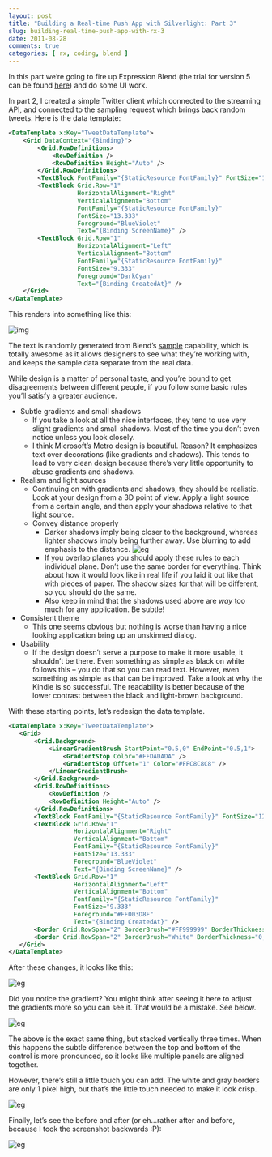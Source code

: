 ```yaml
---
layout: post
title: "Building a Real-time Push App with Silverlight: Part 3"
slug: building-real-time-push-app-with-rx-3
date: 2011-08-28
comments: true
categories: [ rx, coding, blend ]
---
```

In this part we’re going to fire up Expression Blend (the trial for version 5 can be found [here](http://www.microsoft.com/download/en/details.aspx?displaylang=en&amp;id=9503)) and do some UI work.

In part 2, I created a simple Twitter client which connected to the streaming API, and connected to the sampling request which brings back random tweets.  Here is the data template:

``` xml
<DataTemplate x:Key="TweetDataTemplate">
    <Grid DataContext="{Binding}">
        <Grid.RowDefinitions>
            <RowDefinition />
            <RowDefinition Height="Auto" />
        </Grid.RowDefinitions>
        <TextBlock FontFamily="{StaticResource FontFamily}" FontSize="12" Text="{Binding Text}" TextWrapping="Wrap" />
        <TextBlock Grid.Row="1"
                   HorizontalAlignment="Right"
                   VerticalAlignment="Bottom"
                   FontFamily="{StaticResource FontFamily}"
                   FontSize="13.333"
                   Foreground="BlueViolet"
                   Text="{Binding ScreenName}" />
        <TextBlock Grid.Row="1"
                   HorizontalAlignment="Left"
                   VerticalAlignment="Bottom"
                   FontFamily="{StaticResource FontFamily}"
                   FontSize="9.333"
                   Foreground="DarkCyan"
                   Text="{Binding CreatedAt}" />
    </Grid>
</DataTemplate>
```
This renders into something like this:

![img](http://lh4.ggpht.com/-ul4umD_jKFs/Tlq_U7HuoLI/AAAAAAAAAFg/pOhMiaqmxcE/s1600/image%25255B4%25255D.png)

The text is randomly generated from Blend’s [sample](http://lmgtfy.com/?q=blend+sample+data) capability, which is totally awesome as it allows designers to see what they’re working with, and keeps the sample data separate from the real data.

While design is a matter of personal taste, and you’re bound to get disagreements between different people, if you follow some basic rules you’ll satisfy a greater audience.

* Subtle gradients and small shadows
  * If you take a look at all the nice interfaces, they tend to use very slight gradients and small shadows.  Most of the time you don’t even notice unless you look closely.
  * I think Microsoft’s Metro design is beautiful.  Reason?  It emphasizes text over decorations (like gradients and shadows).  This tends to lead to very clean design because there’s very little opportunity to abuse gradients and shadows.
* Realism and light sources
  * Continuing on with gradients and shadows, they should be realistic.  Look at your design from a 3D point of view.  Apply a light source from a certain angle, and then apply your shadows relative to that light source.
  * Convey distance properly
    * Darker shadows imply being closer to the background, whereas lighter shadows imply being further away.  Use blurring to add emphasis to the distance.  ![eg](http://lh5.ggpht.com/-YvKRal5ToEw/Tlr6OrRIS4I/AAAAAAAAAFs/AAg79v6y2Cc/image_thumb%25255B14%25255D.png?imgmax=800)
    * If you overlap planes you should apply these rules to each individual plane.  Don’t use the same border for everything.  Think about how it would look like in real life if you laid it out like that with pieces of paper.  The shadow sizes for that will be different, so you should do the same.
    * Also keep in mind that the shadows used above are *way* too much for any application.  Be subtle!
* Consistent theme
  * This one seems obvious but nothing is worse than having a nice looking application bring up an unskinned dialog.
* Usability
  * If the design doesn’t serve a purpose to make it more usable, it shouldn’t be there.  Even something as simple as black on white follows this – you do that so you can read text.  However, even something as simple as that can be improved.  Take a look at why the Kindle is so successful.  The readability is better because of the lower contrast between the black and light-brown background.

With these starting points, let’s redesign the data template.

``` xml
<DataTemplate x:Key="TweetDataTemplate">
   <Grid>
       <Grid.Background>
           <LinearGradientBrush StartPoint="0.5,0" EndPoint="0.5,1">
               <GradientStop Color="#FFDADADA" />
               <GradientStop Offset="1" Color="#FFC8C8C8" />
           </LinearGradientBrush>
       </Grid.Background>
       <Grid.RowDefinitions>
           <RowDefinition />
           <RowDefinition Height="Auto" />
       </Grid.RowDefinitions>
       <TextBlock FontFamily="{StaticResource FontFamily}" FontSize="12" Text="{Binding Text}" TextWrapping="Wrap" />
       <TextBlock Grid.Row="1"
                  HorizontalAlignment="Right"
                  VerticalAlignment="Bottom"
                  FontFamily="{StaticResource FontFamily}"
                  FontSize="13.333"
                  Foreground="BlueViolet"
                  Text="{Binding ScreenName}" />
       <TextBlock Grid.Row="1"
                  HorizontalAlignment="Left"
                  VerticalAlignment="Bottom"
                  FontFamily="{StaticResource FontFamily}"
                  FontSize="9.333"
                  Foreground="#FF003D8F"
                  Text="{Binding CreatedAt}" />
       <Border Grid.RowSpan="2" BorderBrush="#FF999999" BorderThickness="0,0,0,1" />
       <Border Grid.RowSpan="2" BorderBrush="White" BorderThickness="0,1,0,0" />
   </Grid>
</DataTemplate>
```

After these changes, it looks like this:

![eg](http://lh5.ggpht.com/-fTL8wgr5ebs/Tlr6PGkqyeI/AAAAAAAAAF0/O98iakwvqGc/image_thumb%25255B17%25255D.png?imgmax=800)

Did you notice the gradient?  You might think after seeing it here to adjust the gradients more so you can see it.  That would be a mistake.  See below.

![eg](http://lh6.ggpht.com/--uPF_IEo6LM/Tlr6PpL9YDI/AAAAAAAAAF8/UxqCqYW3Wl4/image_thumb%25255B47%25255D.png?imgmax=800)

The above is the exact same thing, but stacked vertically three times.  When this happens the subtle difference between the top and bottom of the control is more pronounced, so it looks like multiple panels are aligned together.

However, there’s still a little touch you can add.  The white and gray borders are only 1 pixel high, but that’s the little touch needed to make it look crisp.

![eg](http://lh3.ggpht.com/-QHLW-sKfPfI/Tlr6P_c9qLI/AAAAAAAAAGE/kJ0Z8VgS3xg/image_thumb%25255B44%25255D.png?imgmax=800)

Finally, let’s see the before and after (or eh...rather after and before, because I took the screenshot backwards :P):

![eg](http://lh6.ggpht.com/-tzZ8AVtNv0M/Tlr6QmHJHnI/AAAAAAAAAGM/H1SYEqT6cis/image_thumb%25255B50%25255D.png?imgmax=800)
